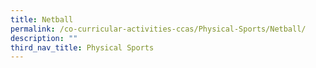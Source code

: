 ```yaml
---
title: Netball
permalink: /co-curricular-activities-ccas/Physical-Sports/Netball/
description: ""
third_nav_title: Physical Sports
---
```

